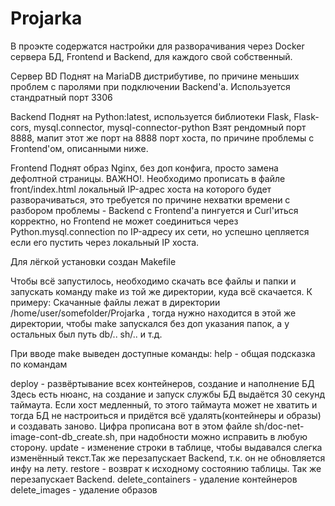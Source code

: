 # Projarka
В проэкте содержатся настройки для разворачивания через Docker сервера БД, Frontend и Backend, для каждого свой собственный.

Сервер BD
Поднят на MariaDB дистрибутиве, по причине меньших проблем с паролями при подключении Backend'a.
Используется стандратный порт 3306

Backend
Поднят на Python:latest, используется библиотеки Flask, Flask-cors, mysql.connector, mysql-connector-python
Взят рендомный порт 8888, мапит этот же порт на 8888 порт хоста, по причине проблемы с Frontend'ом, описанными ниже.

Frontend
Поднят образ Nginx, без доп конфига, просто замена дефолтной страницы.
ВАЖНО!. Необходимо прописать в файле front/index.html локальный IP-адрес хоста на которого будет разворачиваться, это требуется по причине нехватки времени с разбором проблемы -  Backend с Frontend'a  пингуется и Curl'иться корректно, но Frontend не может соединиться через Python.mysql.connection по IP-адресу их сети, но успешно цепляется если его пустить через локальный IP хоста.

Для лёгкой установки создан Makefile

Чтобы  всё запустилось, необходимо скачать все файлы и папки и запускать команду make из той же директории, куда всё скачается.
К примеру: Скачанные файлы лежат в директории /home/user/somefolder/Projarka , тогда нужно находится в этой же директории, чтобы make запускался без доп указания папок, а у остальных был путь db/.. sh/.. и т.д.

При вводе make выведен доступные команды: 
help - общая подсказка по командам

deploy - развёртывание всех контейнеров, создание и наполнение БД 
Здесь есть нюанс, на создание и запуск службы БД выдаётся 30 секунд таймаута. Если хост медленный, то этого таймаута может не хватить и тогда БД не настроиться и придётся всё удалять(контейнеры и образы) и создавать заново. Цифра прописана вот в этом файле sh/doc-net-image-cont-db_create.sh, при надобности можно исправить в любую сторону.
update - изменение строки в таблице, чтобы выдавался слегка изменённый текст.Так же перезапускает Backend, т.к. он не обновляется инфу на лету.
restore - возврат к исходному состоянию таблицы. Так же перезапускает Backend.
delete_containers - удаление контейнеров
delete_images - удаление образов
